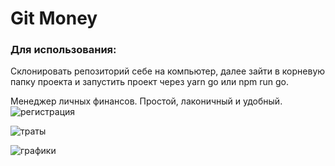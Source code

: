 # Git Money


### Для использования: 
Склонировать репозиторий себе на компьютер, далее зайти в корневую папку проекта и запустить проект через yarn go или npm run go.


Менеджер личных финансов. Простой, лаконичный и удобный.
![регистрация](https://user-images.githubusercontent.com/58731240/94582987-99d96800-0285-11eb-8c2a-bb560a28bc5f.gif)

![траты](https://user-images.githubusercontent.com/58731240/94582843-68609c80-0285-11eb-82b3-0e5ddc87b98d.gif)

![графики](https://user-images.githubusercontent.com/58731240/94582932-862e0180-0285-11eb-8276-58b54d9267e5.gif)
